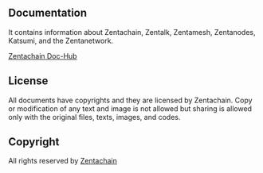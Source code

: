 ## Documentation
It contains information about Zentachain, Zentalk, Zentamesh, Zentanodes, Katsumi, and the Zentanetwork.

[Zentachain Doc-Hub](http://docs.zentachain.io)

## License
All documents have copyrights and they are licensed by Zentachain. Copy or modification of any text and image is not allowed but sharing is allowed only with the original files, texts, images, and codes.

## Copyright
All rights reserved by [Zentachain](https://zentachain.io/)
